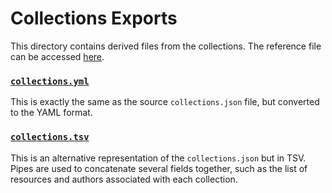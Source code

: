 # Collections Exports

This directory contains derived files from the collections.
The reference file can be accessed
[here](https://github.com/biopragmatics/bioregistry/raw/main/src/bioregistry/data/collections.json).

### [`collections.yml`](collections.yml)

This is exactly the same as the source `collections.json` file, but converted to
the YAML format.

### [`collections.tsv`](collections.tsv)

This is an alternative representation of the `collections.json` but in TSV.
Pipes are used to concatenate several fields together, such as the list of
resources and authors associated with each collection.